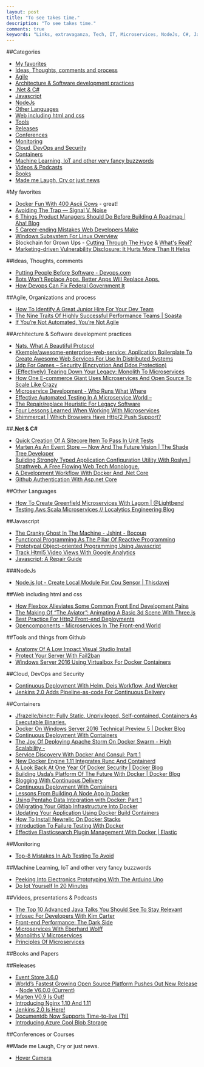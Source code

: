 ```yaml
---
layout: post
title: "To see takes time."
description: "To see takes time."
comments: true
keywords: "Links, extravaganza, Tech, IT, Microservices, NodeJs, C#, Javascript, Solution architecture"
---
```

##Categories
* [My favorites](#favorites)
* [Ideas, Thoughts, comments and process](#ideas)
* [Agile](#agile)
* [Architecture & Software development practices](#development)
* [.Net & C#](#net)
* [Javascript](#javascript)
* [NodeJs](#nodejs)
* [Other Languages](#polygloting)
* [Web including html and css](#web)
* [Tools](#tools)
* [Releases](#releases)
* [Conferences](#conferences)
* [Monitoring](#monitoring)
* [Cloud, DevOps and Security](#devops)
* [Containers](#containers)
* [Machine Learning, IoT and other very fancy buzzwords](#iot)
* [Videos & Podcasts](#videos)
* [Books](#books)
* [Made me Laugh, Cry or just news](#news)

#My favorites<a name="favorites"></a>
* [Docker Fun With 400 Ascii Cows](http://blog.alexellis.io/cows-on-docker/) - great!
* [Avoiding The Trap — Signal V. Noise](https://m.signalvnoise.com/avoiding-the-trap-8df59e718f3e#.6qj8yuuhv)
* [6 Things Product Managers Should Do Before Building A Roadmap | Aha! Blog](http://blog.aha.io/index.php/build-first-product-roadmap/)
* [5 Career-ending Mistakes Web Developers Make](http://www.sitepoint.com/5-career-ending-mistakes-web-developers-make/)
* [Windows Subsystem For Linux Overview](https://blogs.msdn.microsoft.com/wsl/2016/04/22/windows-subsystem-for-linux-overview/)
* Blockchain for Grown Ups - [Cutting Through The Hype](https://www.thoughtworks.com/insights/blog/blockchain-grown-ups-cutting-through-hype) & [What's Real?](https://www.thoughtworks.com/insights/blog/blockchain-for-grown-ups-part-two)
* [Marketing-driven Vulnerability Disclosure: It Hurts More Than It Helps](http://techbeacon.com/overhyping-naming-too-many-vulnerabilities-considered-harmful)


##Ideas, Thoughts, comments <a name="ideas"></a>
* [Putting People Before Software - Devops.com](http://devops.com/2016/03/02/putting-people-before-software/)
* [Bots Won't Replace Apps. Better Apps Will Replace Apps.](http://dangrover.com/blog/2016/04/20/bots-wont-replace-apps.html)
* [How Devops Can Fix Federal Government It](http://itrevolution.com/devops-can-fix-federal-government/)

##Agile, Organizations and process<a name="agile"></a>
* [How To Identify A Great Junior Hire For Your Dev Team](http://blog.teamtreehouse.com/how-to-identify-a-great-junior-developer)
* [The Nine Traits Of Highly Successful Performance Teams | Soasta](https://www.soasta.com/blog/9-traits-web-performance-teams/)
* [If You’re Not Automated, You’re Not Agile](http://magenic.com/Blog/Post/152/If-You%E2%80%99re-Not-Automated-You%E2%80%99re-Not-Agile)

##Architecture & Software development practices <a name="development"></a>
* [Nats, What A Beautiful Protocol](http://danielwertheim.se/nats-what-a-beautiful-protocol/)
* [Kkemple/awesome-enterprise-web-service: Application Boilerplate To Create Awesome Web Services For Use In Distributed Systems](https://github.com/kkemple/awesome-enterprise-web-service)
* [Udp For Games – Security (Encryption And Ddos Protection)](http://ithare.com/udp-for-games-security-encryption-and-ddos-protection/)
* [{Effectively} Tearing Down Your Legacy: Monolith To Microservices](http://code.hootsuite.com/monolith-to-microservices/)
* [How One E-commerce Giant Uses Microservices And Open Source To Scale Like Crazy](http://www.techrepublic.com/article/how-one-e-commerce-giant-uses-microservices-and-open-source-to-scale-like-crazy/)
* [Microservice Development - Who Runs What Where](http://phx.io/posts/microservice-dev/)
* [Effective Automated Testing In A Microservice World –](https://www.accusoft.com/blog/surge-effective-automated-testing-microservice-world-part-2/)
* [The Repair/replace Heuristic For Legacy Software](http://verraes.net/2016/04/repair-replace-heuristic-for-legacy-software/)
* [Four Lessons Learned When Working With Microservices](https://tech.zalando.com/blog/four-lessons-with-microservices/)
* [Shimmercat | Which Browsers Have Http/2 Push Support?](https://www.shimmercat.com/en/blog/articles/browsers-with-http2-push/)

##**.Net & C#**  <a name="net"></a>
* [Quick Creation Of A Sitecore Item To Pass In Unit Tests](https://cardinalcore.co.uk/2016/03/23/quick-creation-of-a-sitecore-item-to-pass-in-unit-tests/)
* [Marten As An Event Store — Now And The Future Vision | The Shade Tree Developer](https://jeremydmiller.com/2016/04/25/marten-as-an-event-store-now-and-the-future-vision/)
* [Building Strongly Typed Application Configuration Utility With Roslyn | Strathweb. A Free Flowing Web Tech Monologue.](http://www.strathweb.com/2016/04/building-strongly-typed-application-configuration-utility-with-roslyn/)
* [A Development Workflow With Docker And .Net Core](https://www.jayway.com/2016/04/22/search-effective-workflow-docker-net-core/)
* [Github Authentication With Asp.net Core](http://jameschambers.com/2016/04/github-authentication-asp-net-core/)

##Other Languages  <a name="polygloting"></a>
* [How To Create Greenfield Microservices With Lagom | @Lightbend](https://www.lightbend.com/blog/how-to-create-greenfield-microservices-with-lagom)
* [Testing Aws Scala Microservices // Localytics Engineering Blog](http://eng.localytics.com/testing-aws-scala-microservices/)

##Javascript  <a name="javascript"></a>
* [The Cranky Ghost In The Machine - Jshint - Bocoup](https://bocoup.com/weblog/the-cranky-ghost-in-the-machine)
* [Functional Programming As The Pillar Of Reactive Programming](https://dzone.com/articles/functional-programming-as-the-pillar-of-reactive-p)
* [Prototypal Object-oriented Programming Using Javascript](http://alistapart.com/article/prototypal-object-oriented-programming-using-javascript)
* [Track Html5 Video Views With Google Analytics](http://www.9lessons.info/2016/04/track-html5-video-views-with-google.html)
* [Javascript: A Repair Guide](http://developers.redhat.com/blog/2016/04/27/javascript-a-repair-guide/)

###NodeJs <a name="nodejs"></a>
* [Node.js Iot - Create Local Module For Cpu Sensor | Thisdavej](http://thisdavej.com/node-js-iot-create-local-module-for-cpu-sensor/)

##Web including html and css  <a name="web"></a>
* [How Flexbox Alleviates Some Common Front End Development Pains](https://blog.8thlight.com/rabea-gleissner/2016/04/25/alleviate-frontend-dev-pains-with-flexbox.html)
* [The Making Of “The Aviator”: Animating A Basic 3d Scene With Three.js](http://tympanus.net/codrops/2016/04/26/the-aviator-animating-basic-3d-scene-threejs/)
* [Best Practice For Http2 Front-end Deployments](http://blog.cloud66.com/best-practice-for-http2-front-end-deployments/)
* [Opencomponents - Microservices In The Front-end World](http://tech.opentable.co.uk/blog/2016/04/27/opencomponents-microservices-in-the-front-end-world/)

##Tools and things from Github <a name="tools"></a>
* [Anatomy Of A Low Impact Visual Studio Install](https://blogs.msdn.microsoft.com/visualstudio/2016/04/25/anatomy-of-a-low-impact-visual-studio-install/)
* [Protect Your Server With Fail2ban](https://jenssegers.com/82/protect-your-server-with-fail2ban)
* [Windows Server 2016 Using Virtualbox For Docker Containers](http://blog.couchbase.com/2016/april/windows-server-2016-virtualbox-docker)

##Cloud, DevOps and Security<a name="devops"></a>
* [Continuous Deployment With Helm, Deis Workflow, And Wercker](https://deis.com/blog/2016/continuous-deployment-helm-deis-workflow-wercker/)
* [Jenkins 2.0 Adds Pipeline-as-code For Continuous Delivery](http://thenewstack.io/cloudbees-jenkins-2-0-adds-pipeline-code-continuous-delivery/)

##Containers <a name="containers"></a>
* [Jfrazelle/binctr: Fully Static, Unprivileged, Self-contained, Containers As Executable Binaries.](https://github.com/jfrazelle/binctr)
* [Docker On Windows Server 2016 Technical Preview 5 | Docker Blog](https://blog.docker.com/2016/04/docker-windows-server-tp5/)
* [Continuous Deployment With Containers](http://www.infoq.com/articles/continuous-deployment-containers)
* [The Joy Of Deploying Apache Storm On Docker Swarm - High Scalability -](http://highscalability.com/blog/2016/4/25/the-joy-of-deploying-apache-storm-on-docker-swarm.html)
* [Service Discovery With Docker And Consul: Part 1](http://www.smartjava.org/content/service-discovery-docker-and-consul-part-1)
* [New Docker Engine 1.11 Integrates Runc And Containerd](http://collabnix.com/archives/1122)
* [A Look Back At One Year Of Docker Security | Docker Blog](https://blog.docker.com/2016/04/docker-security/)
* [Building Usda’s Platform Of The Future With Docker | Docker Blog](https://blog.docker.com/2016/04/usda-docker/)
* [Blogging With Continuous Delivery](http://blog.slashdeploy.com/2016/04/25/blogging-with-continuous-delivery/)
* [Continuous Deployment With Containers](http://www.infoq.com/articles/continuous-deployment-containers)
* [Lessons From Building A Node App In Docker](http://jdlm.info/articles/2016/03/06/lessons-building-node-app-docker.html?r=0)
* [Using Pentaho Data Integration with Docker: Part 1](http://diethardsteiner.github.io/pdi/2016/04/21/PDI-Docker-Part-1.html)
* [0Migrating Your Gitlab Infrastructure Into Docker](https://blog.jscrambler.com/migrating-your-gitlab-infrastructure-into-docker/)
* [Updating Your Application Using Docker Build Containers](https://eng.erisindustries.com/tutorials/2016/04/20/build-containers-for-updating/)
* [How To Install Newrelic On Docker Stacks](http://blog.cloud66.com/how-to-install-newrelic-on-docker-stacks/)
* [Introduction To Failure Testing With Docker](https://www.qualimente.com/2016/04/26/introduction-to-failure-testing-with-docker/)
* [Effective Elasticsearch Plugin Management With Docker | Elastic](https://www.elastic.co/blog/elasticsearch-docker-plugin-management)

##Monitoring <a name="monitoring"></a>
* [Top-8 Mistakes In A/b Testing To Avoid](http://blog.maxymizely.com/2016/04/20/top-8-mistakes-in-ab-testing-to-avoid/)

##Machine Learning, IoT and other very fancy buzzwords <a name="iot"></a>
* [Peeking Into Electronics Prototyping With The Arduino Uno](https://engineering.tumblr.com/post/143427321940/peeking-into-electronics-prototyping-with-the)
* [Do Iot Yourself In 20 Minutes](https://engineering.medallia.com/blog/do-iot-yourself-in-20-minutes/)

##Videos, presentations & Podcasts <a name="videos"></a>
* [The Top 10 Advanced Java Talks You Should See To Stay Relevant](http://blog.takipi.com/the-top-10-advanced-java-talks-you-should-see-to-stay-relevant/)
* [Infosec For Developers With Kim Carter](http://www.dotnetrocks.com/default.aspx?ShowNum=1287)
* [Front-end Performance: The Dark Side](https://murze.be/2016/04/front-end-performance-dark-side/)
* [Microservices With Eberhard Wolff](https://www.youtube.com/watch?v=_D1ixK59yCk)
* [Monoliths V Microservices](https://www.youtube.com/watch?v=vgSHIIFIgsg)
* [Principles Of Microservices ](https://www.youtube.com/watch?v=PFQnNFe27kU)

##Books and Papers<a name="books"></a> 

##Releases <a name="releases"></a>
* [Event Store 3.6.0](https://github.com/EventStore/EventStore/releases)
* [World’s Fastest Growing Open Source Platform Pushes Out New Release](https://nodejs.org/en/blog/announcements/v6-release/) - [Node V6.0.0 (Current)](https://nodejs.org/en/blog/release/v6.0.0/)
* [Marten V0.9 Is Out!](https://jeremydmiller.com/2016/04/26/marten-v0-9-is-out/)
* [Introducing Nginx 1.10 And 1.11](https://www.nginx.com/blog/nginx-1-10-1-11-released/)
* [Jenkins 2.0 Is Here!](https://jenkins.io/blog/2016/04/26/jenkins-20-is-here/)
* [Documentdb Now Supports Time-to-live (Ttl)](https://azure.microsoft.com/en-us/blog/documentdb-now-supports-time-to-live-ttl/)
* [Introducing Azure Cool Blob Storage](https://azure.microsoft.com/en-us/blog/introducing-azure-cool-storage/)

##Conferences or Courses<a name="conferences"></a>

 
##Made me Laugh, Cry or just news. <a name="news"></a>
* [Hover Camera](http://gethover.com/)